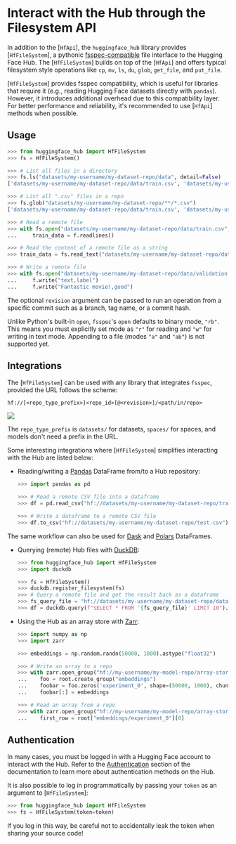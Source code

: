 <!--⚠️ Note that this file is in Markdown but contains specific syntax for our doc-builder (similar to MDX) that may not be
rendered properly in your Markdown viewer.
-->

# Interact with the Hub through the Filesystem API

In addition to the [`HfApi`], the `huggingface_hub` library provides [`HfFileSystem`], a pythonic [fsspec-compatible](https://filesystem-spec.readthedocs.io/en/latest/) file interface to the Hugging Face Hub. The [`HfFileSystem`] builds on top of the [`HfApi`] and offers typical filesystem style operations like `cp`, `mv`, `ls`, `du`, `glob`, `get_file`, and `put_file`.

<Tip warning={true}>

  [`HfFileSystem`] provides fsspec compatibility, which is useful for libraries that require it (e.g., reading
  Hugging Face datasets directly with `pandas`). However, it introduces additional overhead due to this compatibility
  layer. For better performance and reliability, it's recommended to use [`HfApi`] methods when possible.

</Tip>

## Usage

```python
>>> from huggingface_hub import HfFileSystem
>>> fs = HfFileSystem()

>>> # List all files in a directory
>>> fs.ls("datasets/my-username/my-dataset-repo/data", detail=False)
['datasets/my-username/my-dataset-repo/data/train.csv', 'datasets/my-username/my-dataset-repo/data/test.csv']

>>> # List all ".csv" files in a repo
>>> fs.glob("datasets/my-username/my-dataset-repo/**/*.csv")
['datasets/my-username/my-dataset-repo/data/train.csv', 'datasets/my-username/my-dataset-repo/data/test.csv']

>>> # Read a remote file
>>> with fs.open("datasets/my-username/my-dataset-repo/data/train.csv", "r") as f:
...     train_data = f.readlines()

>>> # Read the content of a remote file as a string
>>> train_data = fs.read_text("datasets/my-username/my-dataset-repo/data/train.csv", revision="dev")

>>> # Write a remote file
>>> with fs.open("datasets/my-username/my-dataset-repo/data/validation.csv", "w") as f:
...     f.write("text,label")
...     f.write("Fantastic movie!,good")
```

The optional `revision` argument can be passed to run an operation from a specific commit such as a branch, tag name, or a commit hash.

Unlike Python's built-in `open`, `fsspec`'s `open` defaults to binary mode, `"rb"`. This means you must explicitly set mode as `"r"` for reading and `"w"` for writing in text mode. Appending to a file (modes `"a"` and `"ab"`) is not supported yet.

## Integrations

The [`HfFileSystem`] can be used with any library that integrates `fsspec`, provided the URL follows the scheme:

```
hf://[<repo_type_prefix>]<repo_id>[@<revision>]/<path/in/repo>
```

<div class="flex justify-center">
<img src="https://hf-mirror.com/datasets/huggingface/documentation-images/resolve/main/huggingface_hub/hf_urls.png"/>
</div>

The `repo_type_prefix` is `datasets/` for datasets, `spaces/` for spaces, and models don't need a prefix in the URL.

Some interesting integrations where [`HfFileSystem`] simplifies interacting with the Hub are listed below:

* Reading/writing a [Pandas](https://pandas.pydata.org/pandas-docs/stable/user_guide/io.html#reading-writing-remote-files) DataFrame from/to a Hub repository:

  ```python
  >>> import pandas as pd

  >>> # Read a remote CSV file into a dataframe
  >>> df = pd.read_csv("hf://datasets/my-username/my-dataset-repo/train.csv")

  >>> # Write a dataframe to a remote CSV file
  >>> df.to_csv("hf://datasets/my-username/my-dataset-repo/test.csv")
  ```

The same workflow can also be used for [Dask](https://docs.dask.org/en/stable/how-to/connect-to-remote-data.html) and [Polars](https://pola-rs.github.io/polars/py-polars/html/reference/io.html) DataFrames.

* Querying (remote) Hub files with [DuckDB](https://duckdb.org/docs/guides/python/filesystems):

  ```python
  >>> from huggingface_hub import HfFileSystem
  >>> import duckdb

  >>> fs = HfFileSystem()
  >>> duckdb.register_filesystem(fs)
  >>> # Query a remote file and get the result back as a dataframe
  >>> fs_query_file = "hf://datasets/my-username/my-dataset-repo/data_dir/data.parquet"
  >>> df = duckdb.query(f"SELECT * FROM '{fs_query_file}' LIMIT 10").df()
  ```

* Using the Hub as an array store with [Zarr](https://zarr.readthedocs.io/en/stable/tutorial.html#io-with-fsspec):

  ```python
  >>> import numpy as np
  >>> import zarr

  >>> embeddings = np.random.randn(50000, 1000).astype("float32")

  >>> # Write an array to a repo
  >>> with zarr.open_group("hf://my-username/my-model-repo/array-store", mode="w") as root:
  ...    foo = root.create_group("embeddings")
  ...    foobar = foo.zeros('experiment_0', shape=(50000, 1000), chunks=(10000, 1000), dtype='f4')
  ...    foobar[:] = embeddings

  >>> # Read an array from a repo
  >>> with zarr.open_group("hf://my-username/my-model-repo/array-store", mode="r") as root:
  ...    first_row = root["embeddings/experiment_0"][0]
  ```

## Authentication

In many cases, you must be logged in with a Hugging Face account to interact with the Hub. Refer to the [Authentication](../quick-start#authentication) section of the documentation to learn more about authentication methods on the Hub.

It is also possible to log in programmatically by passing your `token` as an argument to [`HfFileSystem`]:

```python
>>> from huggingface_hub import HfFileSystem
>>> fs = HfFileSystem(token=token)
```

If you log in this way, be careful not to accidentally leak the token when sharing your source code!
